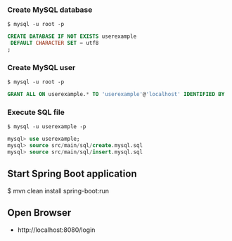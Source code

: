 ### Create MySQL database
```shell
$ mysql -u root -p
```

```sql
CREATE DATABASE IF NOT EXISTS userexample
 DEFAULT CHARACTER SET = utf8
;
```

### Create MySQL user
```shell
$ mysql -u root -p
```
```sql
GRANT ALL ON userexample.* TO 'userexample'@'localhost' IDENTIFIED BY 'userexample';
```


### Execute SQL file
```shell
$ mysql -u userexample -p
```

```sql
mysql> use userexample;
mysql> source src/main/sql/create.mysql.sql
mysql> source src/main/sql/insert.mysql.sql
```


## Start Spring Boot application
$ mvn clean install spring-boot:run


## Open Browser
 - http://localhost:8080/login


